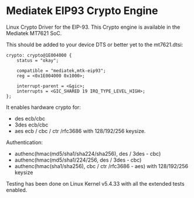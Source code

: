 # Mediatek EIP93 Crypto Engine

Linux Crypto Driver for the EIP-93. This Crypto engine is
available in the Mediatek MT7621 SoC.

This should be added to your device DTS or better yet to the mt7621.dtsi:

	crypto: crypto@1E004000 {
		status = "okay";

		compatible = "mediatek,mtk-eip93";
		reg = <0x1E004000 0x1000>;

		interrupt-parent = <&gic>;
		interrupts = <GIC_SHARED 19 IRQ_TYPE_LEVEL_HIGH>;
	};

It enables hardware crypto for:
* des ecb/cbc
* 3des ecb/cbc
* aes ecb / cbc / ctr /rfc3686 with 128/192/256 keysize.


Authentication:
* authenc(hmac(md5/sha1/sha224/sha256), des / 3des - cbc)
* authenc(hmac(md5/sha1/224/256, des / 3des - cbc)
* authenc(hmac(sha1/sha256), cbc / ctr /rfc3686 - aes) with 128/192/256 keysize

Testing has been done on Linux Kernel v5.4.33 with all the extended tests enabled.
